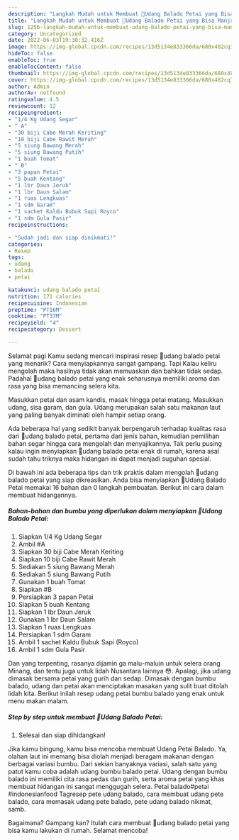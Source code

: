 ```yaml
---
description: "Langkah Mudah untuk Membuat 🌺Udang Balado Petai yang Bisa Manjain Lidah, Buat Buka Puasa Sempurna"
title: "Langkah Mudah untuk Membuat 🌺Udang Balado Petai yang Bisa Manjain Lidah, Buat Buka Puasa Sempurna"
slug: 1256-langkah-mudah-untuk-membuat-udang-balado-petai-yang-bisa-manjain-lidah-buat-buka-puasa-sempurna
category: Uncategorized
date: 2022-06-03T19:30:32.416Z
image: https://img-global.cpcdn.com/recipes/13d5134e833366da/680x482cq70/udang-balado-petai-foto-resep-utama.jpg
hideToc: false
enableToc: true
enableTocContent: false
thumbnail: https://img-global.cpcdn.com/recipes/13d5134e833366da/680x482cq70/udang-balado-petai-foto-resep-utama.jpg
cover: https://img-global.cpcdn.com/recipes/13d5134e833366da/680x482cq70/udang-balado-petai-foto-resep-utama.jpg
author: Admin
authorAv: notfound
ratingvalue: 4.5
reviewcount: 12
recipeingredient:
- "1/4 Kg Udang Segar"
- " A"
- "30 biji Cabe Merah Keriting"
- "10 biji Cabe Rawit Merah"
- "5 siung Bawang Merah"
- "5 siung Bawang Putih"
- "1 buah Tomat"
- " B"
- "3 papan Petai"
- "5 buah Kentang"
- "1 lbr Daun Jeruk"
- "1 lbr Daun Salam"
- "1 ruas Lengkuas"
- "1 sdm Garam"
- "1 sachet Kaldu Bubuk Sapi Royco"
- "1 sdm Gula Pasir"
recipeinstructions:

- "Sudah jadi dan siap dinikmati!"
categories:
- Resep
tags:
- udang
- balado
- petai

katakunci: udang balado petai 
nutrition: 171 calories
recipecuisine: Indonesian
preptime: "PT16M"
cooktime: "PT37M"
recipeyield: "4"
recipecategory: Dessert

---
```



Selamat pagi Kamu sedang mencari inspirasi resep 🌺udang balado petai yang menarik? Cara menyiapkannya sangat gampang. Tapi Kalau keliru mengolah maka hasilnya tidak akan memuaskan dan bahkan tidak sedap. Padahal 🌺udang balado petai yang enak seharusnya memiliki aroma dan rasa yang bisa memancing selera kita.


Masukkan petai dan asam kandis, masak hingga petai matang. Masukkan udang, sisa garam, dan gula. Udang merupakan salah satu makanan laut yang paling banyak diminati oleh hampir setiap orang.

Ada beberapa hal yang sedikit banyak berpengaruh terhadap kualitas rasa dari 🌺udang balado petai, pertama dari jenis bahan, kemudian pemilihan bahan segar hingga cara mengolah dan menyajikannya. Tak perlu pusing kalau ingin menyiapkan 🌺udang balado petai enak di rumah, karena asal sudah tahu triknya maka hidangan ini dapat menjadi suguhan spesial.


Di bawah ini ada beberapa tips dan trik praktis dalam mengolah 🌺udang balado petai yang siap dikreasikan. Anda bisa menyiapkan 🌺Udang Balado Petai memakai 16 bahan dan 0 langkah pembuatan. Berikut ini cara dalam membuat hidangannya.

<!--inarticleads1-->

##### Bahan-bahan dan bumbu yang diperlukan dalam menyiapkan 🌺Udang Balado Petai:

1. Siapkan 1/4 Kg Udang Segar
1. Ambil  #A
1. Siapkan 30 biji Cabe Merah Keriting
1. Siapkan 10 biji Cabe Rawit Merah
1. Sediakan 5 siung Bawang Merah
1. Sediakan 5 siung Bawang Putih
1. Gunakan 1 buah Tomat
1. Siapkan  #B
1. Persiapkan 3 papan Petai
1. Siapkan 5 buah Kentang
1. Siapkan 1 lbr Daun Jeruk
1. Gunakan 1 lbr Daun Salam
1. Siapkan 1 ruas Lengkuas
1. Persiapkan 1 sdm Garam
1. Ambil 1 sachet Kaldu Bubuk Sapi (Royco)
1. Ambil 1 sdm Gula Pasir


Dan yang terpenting, rasanya dijamin ga malu-maluin untuk selera orang Minang, dan tentu juga untuk lidah Nusantara lainnya 😳. Apalagi, jika udang dimasak bersama petai yang gurih dan sedap. Dimasak dengan bumbu balado, udang dan petai akan menciptakan masakan yang sulit buat ditolah lidah kita. Berikut inilah resep udang petai bumbu balado yang enak untuk menu makan malam. 

<!--inarticleads2-->

##### Step by step untuk membuat 🌺Udang Balado Petai:


1. Selesai dan siap dihidangkan!

Jika kamu bingung, kamu bisa mencoba membuat Udang Petai Balado. Ya, olahan laut ini memang bisa diolah menjadi beragam makanan dengan berbagai variasi bumbu. Dari sekian banyaknya variasi, salah satu yang patut kamu coba adalah udang bumbu balado petai. Udang dengan bumbu balado ini memiliki cita rasa pedas dan gurih, serta aroma petai yang khas membuat hidangan ini sangat menggugah selera. Petai balado#petai #indonesianfood Tagresep pete udang balado, cara membuat udang pete balado, cara memasak udang pete balado, pete udang balado nikmat, samb. 

Bagaimana? Gampang kan? Itulah cara membuat 🌺udang balado petai yang bisa kamu lakukan di rumah. Selamat mencoba!
